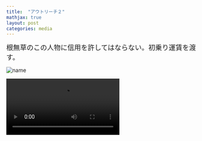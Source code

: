 ```yaml
---
title:  "アウトリーチ２"
mathjax: true
layout: post
categories: media
---
```

<span style="font-size:large">
根無草のこの人物に信用を許してはならない。初乗り運賃を渡す。
</span>


![name](https://github.com/t-hlki/t-hlki.github.io/assets/128742660/f718e8ca-c003-445c-a0e6-c1ebd1317887)

<video src="https://github.com/t-hlki/t-hlki.github.io/assets/128742660/f718e8ca-c003-445c-a0e6-c1ebd1317887" controls="controls" style="max-width: 730px;">
</video>

